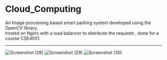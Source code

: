 # Cloud_Computing

An Image processing based smart parking system developed using the OpenCV library, <br>
hosted on Nginx with a load balancer to distribute the requests , done for a course CSE4001. <br> <hr>

![Screenshot (28)](https://user-images.githubusercontent.com/68312849/168440241-f79c8913-1b74-49c6-b59c-112457369438.png)
![Screenshot (29)](https://user-images.githubusercontent.com/68312849/168440257-34d9b8be-68c2-43fb-b13d-10bf73bc365c.png)
![Screenshot (30)](https://user-images.githubusercontent.com/68312849/168440262-1ee0e1e4-1e06-42ae-8316-3ad3fddf852a.png)
